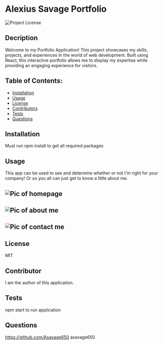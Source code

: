 # Alexius Savage Portfolio

![Project License](https://img.shields.io/badge/License-MIT-red)

## Decription

Welcome to my Portfolio Application! This project showcases my skills, projects, and experiences in the world of web development. Built using React, this interactive portfolio allows me to display my expertise while providing an engaging experience for visitors.

## Table of Contents:

- [Installation](#installation)
- [Usage](#usage)
- [License](#license)
- [Contributors](#contributors)
- [Tests](#tests)
- [Questions](#questions)

## Installation

Must run npm install to get all required packages

## Usage

This app can be used to see and determine whether or not I'm right for your company! Or so you all can just get to know a little about me.

## ![Pic of homepage](<'../../src/assets/images/2023-08-16%20(12).png'>)

## ![Pic of about me](<../../src/assets/images/2023-08-16%20(13).png>)

## ![Pic of contact me](<../../src/assets/images/2023-08-16%20(14).png>)

## License

MIT

## Contributor

I am the author of this application.

## Tests

npm start to run application

## Questions

https://github.com/Asavage650 asavage650
